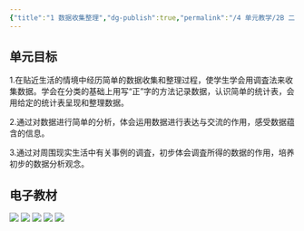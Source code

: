 ```yaml
---
{"title":"1 数据收集整理","dg-publish":true,"permalink":"/4 单元教学/2B 二下/1 数据收集整理/","dgPassFrontmatter":true,"noteIcon":""}
---
```



## 单元目标

1.在贴近生活的情境中经历简单的数据收集和整理过程，使学生学会用调査法来收集数据。学会在分类的基础上用写“正”字的方法记录数据，认识简单的统计表，会用给定的统计表呈现和整理数据。

2.通过对数据进行简单的分析，体会运用数据进行表达与交流的作用，感受数据蕴含的信息。

3.通过对周围现实生活中有关事例的调査，初步体会调査所得的数据的作用，培养初步的数据分析观念。

## 电子教材

<p class="grid-4">
	<img loading="lazy" decoding="async" src="https://book.pep.com.cn/1221001202131/files/mobile/8.jpg">
	<img loading="lazy" decoding="async" src="https://book.pep.com.cn/1221001202131/files/mobile/9.jpg">
	<img loading="lazy" decoding="async" src="https://book.pep.com.cn/1221001202131/files/mobile/10.jpg">
	<img loading="lazy" decoding="async" src="https://book.pep.com.cn/1221001202131/files/mobile/11.jpg">
	<img loading="lazy" decoding="async" src="https://book.pep.com.cn/1221001202131/files/mobile/12.jpg">
</p>
